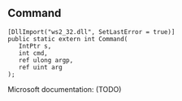 ## Command

```
[DllImport("ws2_32.dll", SetLastError = true)]
public static extern int Command(
   IntPtr s,
   int cmd,
   ref ulong argp,
   ref uint arg
);
```

Microsoft documentation: (TODO)
